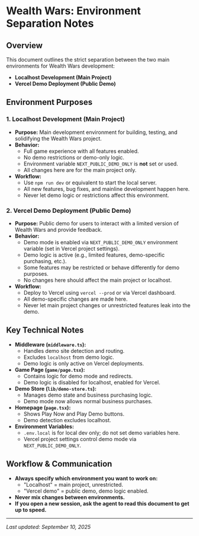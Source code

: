 # Wealth Wars: Environment Separation Notes

## Overview
This document outlines the strict separation between the two main environments for Wealth Wars development:

- **Localhost Development (Main Project)**
- **Vercel Demo Deployment (Public Demo)**

## Environment Purposes

### 1. Localhost Development (Main Project)
- **Purpose:** Main development environment for building, testing, and solidifying the Wealth Wars project.
- **Behavior:**
  - Full game experience with all features enabled.
  - No demo restrictions or demo-only logic.
  - Environment variable `NEXT_PUBLIC_DEMO_ONLY` is **not** set or used.
  - All changes here are for the main project only.
- **Workflow:**
  - Use `npm run dev` or equivalent to start the local server.
  - All new features, bug fixes, and mainline development happen here.
  - Never let demo logic or restrictions affect this environment.

### 2. Vercel Demo Deployment (Public Demo)
- **Purpose:** Public demo for users to interact with a limited version of Wealth Wars and provide feedback.
- **Behavior:**
  - Demo mode is enabled via `NEXT_PUBLIC_DEMO_ONLY` environment variable (set in Vercel project settings).
  - Demo logic is active (e.g., limited features, demo-specific purchasing, etc.).
  - Some features may be restricted or behave differently for demo purposes.
  - No changes here should affect the main project or localhost.
- **Workflow:**
  - Deploy to Vercel using `vercel --prod` or via Vercel dashboard.
  - All demo-specific changes are made here.
  - Never let main project changes or unrestricted features leak into the demo.

## Key Technical Notes
- **Middleware (`middleware.ts`):**
  - Handles demo site detection and routing.
  - Excludes `localhost` from demo logic.
  - Demo logic is only active on Vercel deployments.
- **Game Page (`game/page.tsx`):**
  - Contains logic for demo mode and redirects.
  - Demo logic is disabled for localhost, enabled for Vercel.
- **Demo Store (`lib/demo-store.ts`):**
  - Manages demo state and business purchasing logic.
  - Demo mode now allows normal business purchases.
- **Homepage (`page.tsx`):**
  - Shows Play Now and Play Demo buttons.
  - Demo detection excludes localhost.
- **Environment Variables:**
  - `.env.local` is for local dev only; do not set demo variables here.
  - Vercel project settings control demo mode via `NEXT_PUBLIC_DEMO_ONLY`.

## Workflow & Communication
- **Always specify which environment you want to work on:**
  - "Localhost" = main project, unrestricted.
  - "Vercel demo" = public demo, demo logic enabled.
- **Never mix changes between environments.**
- **If you open a new session, ask the agent to read this document to get up to speed.**

---
_Last updated: September 10, 2025_
